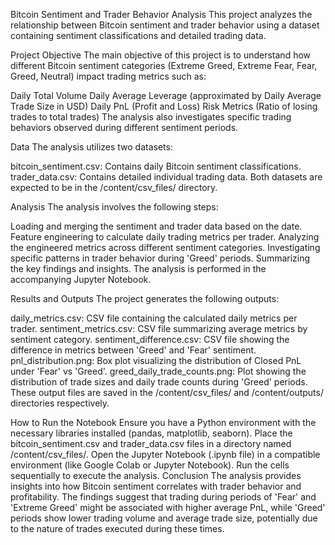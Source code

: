 Bitcoin Sentiment and Trader Behavior Analysis
This project analyzes the relationship between Bitcoin sentiment and trader behavior using a dataset containing sentiment classifications and detailed trading data.

Project Objective
The main objective of this project is to understand how different Bitcoin sentiment categories (Extreme Greed, Extreme Fear, Fear, Greed, Neutral) impact trading metrics such as:

Daily Total Volume
Daily Average Leverage (approximated by Daily Average Trade Size in USD)
Daily PnL (Profit and Loss)
Risk Metrics (Ratio of losing trades to total trades)
The analysis also investigates specific trading behaviors observed during different sentiment periods.

Data
The analysis utilizes two datasets:

bitcoin_sentiment.csv: Contains daily Bitcoin sentiment classifications.
trader_data.csv: Contains detailed individual trading data.
Both datasets are expected to be in the /content/csv_files/ directory.

Analysis
The analysis involves the following steps:

Loading and merging the sentiment and trader data based on the date.
Feature engineering to calculate daily trading metrics per trader.
Analyzing the engineered metrics across different sentiment categories.
Investigating specific patterns in trader behavior during 'Greed' periods.
Summarizing the key findings and insights.
The analysis is performed in the accompanying Jupyter Notebook.

Results and Outputs
The project generates the following outputs:

daily_metrics.csv: CSV file containing the calculated daily metrics per trader.
sentiment_metrics.csv: CSV file summarizing average metrics by sentiment category.
sentiment_difference.csv: CSV file showing the difference in metrics between 'Greed' and 'Fear' sentiment.
pnl_distribution.png: Box plot visualizing the distribution of Closed PnL under 'Fear' vs 'Greed'.
greed_daily_trade_counts.png: Plot showing the distribution of trade sizes and daily trade counts during 'Greed' periods.
These output files are saved in the /content/csv_files/ and /content/outputs/ directories respectively.

How to Run the Notebook
Ensure you have a Python environment with the necessary libraries installed (pandas, matplotlib, seaborn).
Place the bitcoin_sentiment.csv and trader_data.csv files in a directory named /content/csv_files/.
Open the Jupyter Notebook (.ipynb file) in a compatible environment (like Google Colab or Jupyter Notebook).
Run the cells sequentially to execute the analysis.
Conclusion
The analysis provides insights into how Bitcoin sentiment correlates with trader behavior and profitability. The findings suggest that trading during periods of 'Fear' and 'Extreme Greed' might be associated with higher average PnL, while 'Greed' periods show lower trading volume and average trade size, potentially due to the nature of trades executed during these times.


